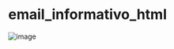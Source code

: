 # email_informativo_html

![image](https://github.com/Maxdev1017x/email_informativo_html/assets/117764643/f5e442e0-41bb-4cf7-9b03-611e8f85a539)
